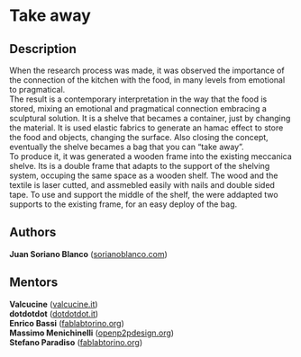 Take away
=========

## Description
When the research process was made, it was observed the importance of the connection of the kitchen with the food, in many levels from emotional to pragmatical.  
The result is a contemporary interpretation in the way that the food is stored, mixing an emotional and pragmatical connection embracing a sculptural solution. It is a shelve that becames a container, just by changing the material. It is used elastic fabrics to generate an hamac effect to store the food and objects, changing the surface. Also closing the concept, eventually the shelve becames a bag that you can “take away”.  
To produce it, it was generated a wooden frame into the existing meccanica shelve. Its is a double frame that adapts to the support of the shelving
system, occuping the same space as a wooden shelf. The wood and the textile is laser cutted, and assmebled easily with nails and double sided tape.
To use and support the middle of the shelf, the were addapted two supports to the existing frame, for an easy deploy of the bag.

## Authors
**Juan Soriano Blanco** ([sorianoblanco.com](http://www.sorianoblanco.com/ "sorianoblanco.com"))  

## Mentors
**Valcucine** ([valcucine.it](http://www.valcucine.it/ "valcucine.it"))  
**dotdotdot** ([dotdotdot.it](http://www.dotdotdot.it/ "dotdotdot.it"))  
**Enrico Bassi** ([fablabtorino.org](http://fablabtorino.org/ "fablabtorino.org"))  
**Massimo Menichinelli** ([openp2pdesign.org](http://openp2pdesign.org/ "openp2pdesign.org"))  
**Stefano Paradiso** ([fablabtorino.org](http://fablabtorino.org/ "fablabtorino.org"))  
